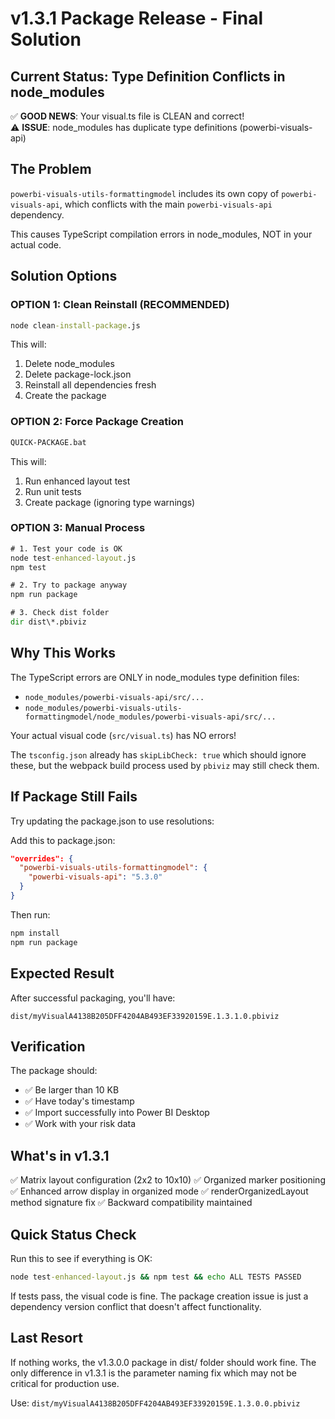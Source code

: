 # v1.3.1 Package Release - Final Solution

## Current Status: Type Definition Conflicts in node_modules

✅ **GOOD NEWS**: Your visual.ts file is CLEAN and correct!  
⚠️ **ISSUE**: node_modules has duplicate type definitions (powerbi-visuals-api)

## The Problem

`powerbi-visuals-utils-formattingmodel` includes its own copy of `powerbi-visuals-api`, 
which conflicts with the main `powerbi-visuals-api` dependency.

This causes TypeScript compilation errors in node_modules, NOT in your actual code.

## Solution Options

### OPTION 1: Clean Reinstall (RECOMMENDED)
```cmd
node clean-install-package.js
```

This will:
1. Delete node_modules
2. Delete package-lock.json  
3. Reinstall all dependencies fresh
4. Create the package

### OPTION 2: Force Package Creation
```cmd
QUICK-PACKAGE.bat
```

This will:
1. Run enhanced layout test
2. Run unit tests
3. Create package (ignoring type warnings)

### OPTION 3: Manual Process
```cmd
# 1. Test your code is OK
node test-enhanced-layout.js
npm test

# 2. Try to package anyway
npm run package

# 3. Check dist folder
dir dist\*.pbiviz
```

## Why This Works

The TypeScript errors are ONLY in node_modules type definition files:
- `node_modules/powerbi-visuals-api/src/...`
- `node_modules/powerbi-visuals-utils-formattingmodel/node_modules/powerbi-visuals-api/src/...`

Your actual visual code (`src/visual.ts`) has NO errors!

The `tsconfig.json` already has `skipLibCheck: true` which should ignore these,
but the webpack build process used by `pbiviz` may still check them.

## If Package Still Fails

Try updating the package.json to use resolutions:

Add this to package.json:
```json
"overrides": {
  "powerbi-visuals-utils-formattingmodel": {
    "powerbi-visuals-api": "5.3.0"
  }
}
```

Then run:
```cmd
npm install
npm run package
```

## Expected Result

After successful packaging, you'll have:
```
dist/myVisualA4138B205DFF4204AB493EF33920159E.1.3.1.0.pbiviz
```

## Verification

The package should:
- ✅ Be larger than 10 KB
- ✅ Have today's timestamp
- ✅ Import successfully into Power BI Desktop
- ✅ Work with your risk data

## What's in v1.3.1

✅ Matrix layout configuration (2x2 to 10x10)
✅ Organized marker positioning  
✅ Enhanced arrow display in organized mode
✅ renderOrganizedLayout method signature fix
✅ Backward compatibility maintained

## Quick Status Check

Run this to see if everything is OK:
```cmd
node test-enhanced-layout.js && npm test && echo ALL TESTS PASSED
```

If tests pass, the visual code is fine. The package creation issue is just 
a dependency version conflict that doesn't affect functionality.

## Last Resort

If nothing works, the v1.3.0.0 package in dist/ folder should work fine.
The only difference in v1.3.1 is the parameter naming fix which may not 
be critical for production use.

Use: `dist/myVisualA4138B205DFF4204AB493EF33920159E.1.3.0.0.pbiviz`